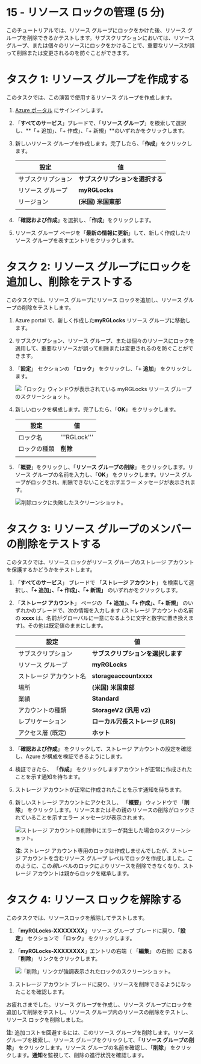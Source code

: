 ﻿---
wts:
    title: '15 - リソース ロックの管理 (5 分)'
    module: 'モジュール 05: ID、ガバナンス、プライバシー、およびコンプライアンス機能に関する説明'
---
# 15 - リソース ロックの管理 (5 分)

このチュートリアルでは、リソース グループにロックをかけた後、リソース グループを削除できるかテストします。サブスクリプションにおいては、リソース グループ、または個々のリソースにロックをかけることで、重要なリソースが誤って削除または変更されるのを防ぐことができます。  

# タスク 1: リソース グループを作成する 

このタスクでは、この演習で使用するリソース グループを作成します。 

1. [Azure ポータル](https://portal.azure.com) にサインインします。

2. 「**すべてのサービス**」ブレードで、「**リソース グループ**」を検索して選択し、**「+ 追加」、「+ 作成」、「+ 新規」**のいずれかをクリックします。

3. 新しいリソース グループを作成します。完了したら、「**作成**」をクリックします。 

    | 設定 | 値 |
    | -- | -- |
    | サブスクリプション | **サブスクリプションを選択する** |
    | リソース グループ | **myRGLocks** |
    | リージョン | **(米国) 米国東部** |
    | | |

4. 「**確認および作成**」を選択し、「**作成**」をクリックします。

5. リソース グループ ページを「**最新の情報に更新**」して、新しく作成したリソース グループを表すエントリをクリックします。
    

# タスク 2:  リソース グループにロックを追加し、削除をテストする

このタスクでは、リソース グループにリソース ロックを追加し、リソース グループの削除をテストします。 

1. Azure portal で、新しく作成した**myRGLocks** リソース グループに移動します。

2. サブスクリプション、リソース グループ、または個々のリソースにロックを適用して、重要なリソースが誤って削除または変更されるのを防ぐことができます。 

3. 「**設定**」 セクションの 「**ロック**」 をクリックし、「**+ 追加**」 をクリックします。 

    ![「ロック」ウィンドウが表示されている myRGLocks リソース グループのスクリーンショット。](../images/1601.png)

4. 新しいロックを構成します。完了したら、「**OK**」 をクリックします。 

    | 設定 | 値 |
    | -- | -- |
    | ロック名 | '''RGLock''' |
    | ロックの種類 | **削除** |
    | | |

5. 「**概要**」をクリックし、「**リソース グループの削除**」 をクリックします。リソース グループの名前を入力し、「**OK**」 をクリックします。リソース グループがロックされ、削除できないことを示すエラー メッセージが表示されます。

    ![削除ロックに失敗したスクリーンショット。](../images/1602.png)

# タスク 3: リソース グループのメンバーの削除をテストする

このタスクでは、リソース ロックがリソース グループのストレージ アカウントを保護するかどうかをテストします。 

1. 「**すべてのサービス**」 ブレードで 「**ストレージ アカウント**」 を検索して選択し、**「+ 追加」、「+ 作成」、「+ 新規」** のいずれかをクリックします。 

2. 「**ストレージ アカウント**」 ページの **「+ 追加」、「+ 作成」、「+ 新規」** のいずれかのブレードで、次の情報を入力します (ストレージ アカウントの名前の **xxxx** は、名前がグローバルに一意になるように文字と数字に置き換えます)。その他は既定値のままにします。

    | 設定 | 値 | 
    | --- | --- |
    | サブスクリプション | **サブスクリプションを選択します** |
    | リソース グループ | **myRGLocks** |
    | ストレージ アカウント名 | **storageaccountxxxx** |
    | 場所 | **(米国) 米国東部**  |
    | 業績 | **Standard** |
    | アカウントの種類 | **StorageV2 (汎用 v2)** |
    | レプリケーション | **ローカル冗長ストレージ (LRS)** |
    | アクセス層 (既定) | **ホット** |
   

3. 「**確認および作成**」 をクリックして、ストレージ アカウントの設定を確認し、Azure が構成を検証できるようにします。 

4. 検証できたら、 「**作成**」 をクリックしますアカウントが正常に作成されたことを示す通知を待ちます。 

5.  ストレージ アカウントが正常に作成されたことを示す通知を待ちます。 

6. 新しいストレージ アカウントにアクセスし、 「**概要**」 ウィンドウで 「**削除**」 をクリックします。リソースまたはその親のリソースの削除がロックされていることを示すエラー メッセージが表示されます。 

    ![ストレージ アカウントの削除中にエラーが発生した場合のスクリーンショット。](../images/1603.png)

    **注**: ストレージ アカウント専用のロックは作成しませんでしたが、ストレージ アカウントを含むリソース グループ レベルでロックを作成しました。このように、この*親*レベルのロックによりリソースを削除できなくなり、ストレージ アカウントは親からロックを継承します。

# タスク 4: リソース ロックを解除する

このタスクでは、リソースロックを解除してテストします。 

1. 「**myRGLocks-XXXXXXXX**」 リソース グループ ブレードに戻り、「**設定**」 セクションで 「**ロック**」 をクリックします。
    
2. 「**myRGLocks-XXXXXXXX**」エントリの右端（ 「**編集**」 の右側）にある 「**削除**」 リンクをクリックします。

    ![「削除」リンクが強調表示されたロックのスクリーンショット。](../images/1604.png)

3. ストレージ アカウント ブレードに戻り、リソースを削除できるようになったことを確認します。

お疲れさまでした。リソース グループを作成し、リソース グループにロックを追加して削除をテストし、リソース グループ内のリソースの削除をテストし、リソース ロックを削除しました。 

**注**: 追加コストを回避するには、このリソース グループを削除します。リソース グループを検索し、リソース グループをクリックして、「**リソース グループの削除**」 をクリックします。リソース グループの名前を確認し、「**削除**」 をクリックします。**通知**を監視して、削除の進行状況を確認します。
